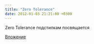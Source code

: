 ```yaml
---
title: "Zero Tolerance"
date: 2012-01-03 21:21:00 +0300
---
```


Zero Tolerance
подстилкам посвящается

[Вложение](https://vk.com/photo144213913_271849804)
